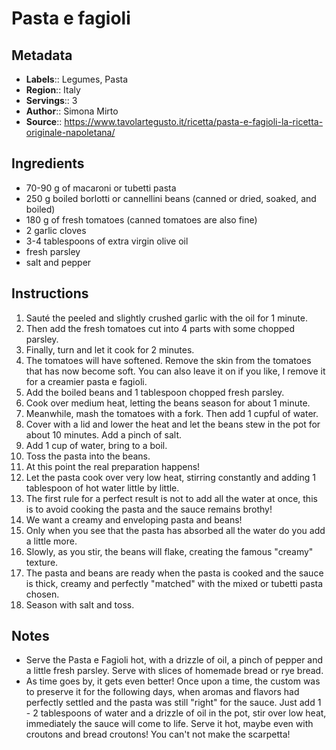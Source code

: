 # Pasta e fagioli

## Metadata

- **Labels**:: Legumes, Pasta
- **Region**:: Italy
- **Servings**:: 3
- **Author**:: Simona Mirto
- **Source**:: <https://www.tavolartegusto.it/ricetta/pasta-e-fagioli-la-ricetta-originale-napoletana/>

## Ingredients

- 70-90 g of macaroni or tubetti pasta
- 250 g boiled borlotti or cannellini beans (canned or dried, soaked, and boiled)
- 180 g of fresh tomatoes (canned tomatoes are also fine)
- 2 garlic cloves
- 3-4 tablespoons of extra virgin olive oil
- fresh parsley
- salt and pepper

## Instructions

1. Sauté the peeled and slightly crushed garlic with the oil for 1 minute.
2. Then add the fresh tomatoes cut into 4 parts with some chopped parsley.
3. Finally, turn and let it cook for 2 minutes.
4. The tomatoes will have softened. Remove the skin from the tomatoes that has now become soft. You can also leave it on if you like, I remove it for a creamier pasta e fagioli.
5. Add the boiled beans and 1 tablespoon chopped fresh parsley.
6. Cook over medium heat, letting the beans season for about 1 minute.
7. Meanwhile, mash the tomatoes with a fork. Then add 1 cupful of water.
8. Cover with a lid and lower the heat and let the beans stew in the pot for about 10 minutes. Add a pinch of salt.
9. Add 1 cup of water, bring to a boil.
10. Toss the pasta into the beans.
11. At this point the real preparation happens!
12. Let the pasta cook over very low heat, stirring constantly and adding 1 tablespoon of hot water little by little.
13. The first rule for a perfect result is not to add all the water at once, this is to avoid cooking the pasta and the sauce remains brothy!
14. We want a creamy and enveloping pasta and beans!
15. Only when you see that the pasta has absorbed all the water do you add a little more.
16. Slowly, as you stir, the beans will flake, creating the famous "creamy" texture.
17. The pasta and beans are ready when the pasta is cooked and the sauce is thick, creamy and perfectly "matched" with the mixed or tubetti pasta chosen.
18. Season with salt and toss.

## Notes

- Serve the Pasta e Fagioli hot, with a drizzle of oil, a pinch of pepper and a little fresh parsley. Serve with slices of homemade bread or rye bread.
- As time goes by, it gets even better! Once upon a time, the custom was to preserve it for the following days, when aromas and flavors had perfectly settled and the pasta was still "right" for the sauce. Just add 1 - 2 tablespoons of water and a drizzle of oil in the pot, stir over low heat, immediately the sauce will come to life. Serve it hot, maybe even with croutons and bread croutons! You can't not make the scarpetta!
